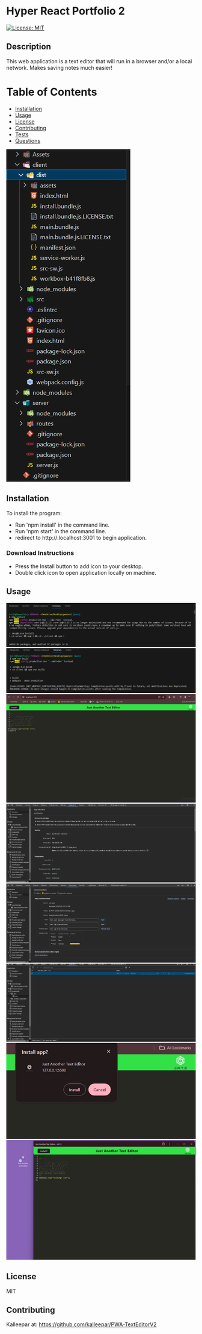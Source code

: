 # Hyper React Portfolio 2

[![License: MIT](https://img.shields.io/badge/License-MIT-yellow.svg)](https://opensource.org/licenses/MIT)

## Description
This web application is a text editor that will run in a browser and/or a local network. Makes saving notes much easier!

# Table of Contents 
* [Installation](##-Installation)
* [Usage](##-Usage)
* [License](##-Installation)
* [Contributing](##-Contributing)
* [Tests](##-Tests)
* [Questions](##-Contact-Information)

![Alt text](https://github.com/kalleepar/PWA-TextEditorV2/blob/main/Assets/PWAguide3.jpg)
  
## Installation
To install the program:
* Run 'npm install' in the command line.
* Run 'npm start' in the command line.
* redirect to http://:localhost:3001 to begin application.
### Download Instructions
* Press the Install button to add icon to your desktop.
* Double click icon to open application locally on machine.

## Usage
![Alt text](https://github.com/kalleepar/PWA-TextEditorV2/blob/main/Assets/PWAguide1.jpg)
![Alt text](https://github.com/kalleepar/PWA-TextEditorV2/blob/main/Assets/PWAguide2.png)
![Alt text](https://github.com/kalleepar/PWA-TextEditorV2/blob/main/Assets/PWAguide4.jpg)
![Alt text](https://github.com/kalleepar/PWA-TextEditorV2/blob/main/Assets/PWAguide5.jpg)
![Alt text](https://github.com/kalleepar/PWA-TextEditorV2/blob/main/Assets/PWAguide6.jpg)
![Alt text](https://github.com/kalleepar/PWA-TextEditorV2/blob/main/Assets/PWAguide7.jpg)
![Alt text](https://github.com/kalleepar/PWA-TextEditorV2/blob/main/Assets/PWAguide8.jpg)
![Alt text](https://github.com/kalleepar/PWA-TextEditorV2/blob/main/Assets/PWAguide9.jpg)

## License 
MIT

## Contributing 
Kalleepar at:
https://github.com/kalleepar/PWA-TextEditorV2